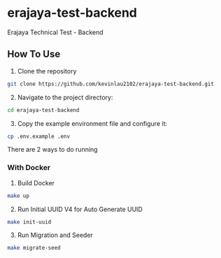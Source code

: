 # erajaya-test-backend
Erajaya Technical Test - Backend

## How To Use
1. Clone the repository
  ```bash
  git clone https://github.com/kevinlau2102/erajaya-test-backend.git
  ```
2. Navigate to the project directory:
  ```bash
  cd erajaya-test-backend
  ```
3. Copy the example environment file and configure it:
  ```bash 
  cp .env.example .env
  ```
There are 2 ways to do running
### With Docker
1. Build Docker
  ```bash
  make up
  ```
2. Run Initial UUID V4 for Auto Generate UUID
  ```bash
  make init-uuid
  ```
3. Run Migration and Seeder
  ```bash
  make migrate-seed
  ```

